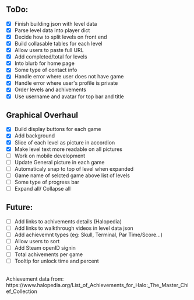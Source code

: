 ## ToDo:
- [x] Finish building json with level data
- [x] Parse level data into player dict
- [x] Decide how to split levels on front end
- [X] Build collasable tables for each level
- [x] Allow users to paste full URL
- [x] Add completed/total for levels
- [X] Into blurb for home page
- [X] Some type of contact info
- [X] Handle error where user does not have game
- [x] Handle error where user's profile is private
- [x] Order levels and achivements
- [x] Use username and avatar for top bar and title

## Graphical Overhaul
- [x] Build display buttons for each game
- [x] Add background 
- [x] Slice of each level as picture in accordion 
- [x] Make level text more readable on all pictures
- [ ] Work on mobile development
- [ ] Update General picture in each game
- [ ] Automaticaly snap to top of level when expanded
- [ ] Game name of selcted game above list of levels
- [ ] Some type of progress bar
- [ ] Expand all/ Collapse all

## Future:
- [ ] Add links to achivements details (Halopedia)
- [ ] Add links to walkthrough videos in level data json
- [ ] Add achievemnt types (eg: Skull, Terminal, Par Time/Score...)
- [ ] Allow users to sort
- [ ] Add Steam openID signin
- [ ] Total achivements per game
- [ ] Tooltip for unlock time and percent

<br>
Achievement data from: https://www.halopedia.org/List_of_Achievements_for_Halo:_The_Master_Chief_Collection